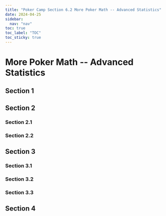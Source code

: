 ```yaml
---
title: "Poker Camp Section 6.2 More Poker Math -- Advanced Statistics"
date: 2024-04-25
sidebar:
  nav: "nav"
toc: true
toc_label: "TOC"
toc_sticky: true
---
```


# More Poker Math -- Advanced Statistics

## Section 1

## Section 2
### Section 2.1
### Section 2.2


## Section 3
### Section 3.1
### Section 3.2
### Section 3.3

## Section 4
